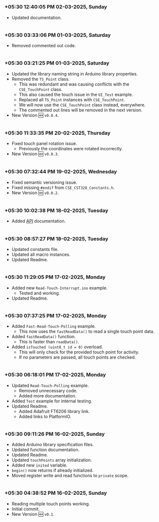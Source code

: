 

#
### **+05:30 12:40:05 PM 02-03-2025, Sunday**

  - Updated documentation.

#
### **+05:30 03:33:06 PM 01-03-2025, Saturday**

  - Removed commented out code.

#
### **+05:30 03:21:25 PM 01-03-2025, Saturday**

  - Updated the library naming string in Arduino library properties.
  - Removed the `TS_Point` class.
    - This was redundant and was causing conflicts with the `CSE_TouchPoint` class.
    - This also caused the touch issue in the `UI_Test` example.
    - Replaced all `TS_Point` instances with `CSE_TouchPoint`.
    - We will now use the `CSE_TouchPoint` class instead, everywhere.
    - The commented out lines will be removed in the next version.
  - New Version 🆕 `v0.0.4`.

#
### **+05:30 11:33:35 PM 20-02-2025, Thursday**

  - Fixed touch panel rotation issue.
    - Previously the coordinates were rotated incorrectly.
  - New Version 🆕 `v0.0.3`.

#
### **+05:30 07:32:44 PM 19-02-2025, Wednesday**

  - Fixed semantic versioning issue.
  - Fixed missing `#endif` from `CSE_CST328_Constants.h`.
  - New Version 🆕 `v0.0.2`.

#
### **+05:30 10:02:38 PM 18-02-2025, Tuesday**

  - Added [API](/docs/API.md) documentation.

#
### **+05:30 08:57:27 PM 18-02-2025, Tuesday**

  - Updated constants file.
  - Updated all macro instances.
  - Updated Readme.

#
### **+05:30 11:29:05 PM 17-02-2025, Monday**

  - Added new `Read-Touch-Interrupt.ino` example.
    - Tested and working.
  - Updated Readme.

#
### **+05:30 07:37:25 PM 17-02-2025, Monday**

  - Added `Fast-Read-Touch-Polling` example.
    - This now uses the `fastReadData()` to read a single touch point data.
  - Added `fastReadData()` function.
    - This is faster than `readData()`.
  - Added `isTouched (uint8_t id = 0)` overload.
    - This will only check for the provided touch point for activity.
    - If no parameters are passed, all touch points are checked.

#
### **+05:30 06:18:01 PM 17-02-2025, Monday**

  - Updated `Read-Touch-Polling` example.
    - Removed unnecessary code.
    - Added more documentation.
  - Added `Test` example for internal testing.
  - Updated Readme.
    - Added Adafruit FT6206 library link.
    - Added links to PlatformIO.

#
### **+05:30 09:11:26 PM 16-02-2025, Sunday**

  - Added Arduino library specification files.
  - Updated function documentation.
  - Updated Readme.
  - Updated `touchPoints` array initialization.
  - Added new `inited` variable.
  - `begin()` now returns if already initialized.
  - Moved register write and read functions to `private` scope.

#
### **+05:30 04:38:52 PM 16-02-2025, Sunday**

  - Reading multiple touch points working.
  - Initial commit.
  - New Version 🆕 `v0.1`.
